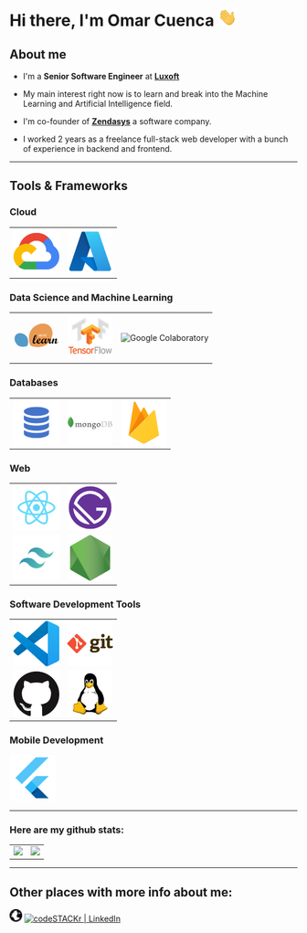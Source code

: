 # Hi there, I'm Omar Cuenca <img src="https://raw.githubusercontent.com/ABSphreak/ABSphreak/master/gifs/Hi.gif" height="32px" />

## About me

- I'm a **Senior Software Engineer** at **[Luxoft](https://www.luxoft.com/)**

- My main interest right now is to learn and break into the Machine Learning and Artificial Intelligence field.
  
- I'm co-founder of [**Zendasys**](https://www.zendasys.com) a software company.
  
- I worked 2 years as a freelance full-stack web developer with a bunch of experience in backend and frontend.

---

## Tools & Frameworks


### Cloud

|   |   |
|:---:|:---:|
|  <img  alt="GCP" width="80px" src="https://raw.githubusercontent.com/github/explore/08e8077e6cd7375c007c6fd6ac8cced5d7738494/topics/google-cloud/google-cloud.png" /> |  <img  alt="Azure" width="80px" src="https://raw.githubusercontent.com/github/explore/80688e429a7d4ef2fca1e82350fe8e3517d3494d/topics/azure/azure.png" /> |

### Data Science and Machine Learning

|   |   |   |
|---|---|---|
| <img  alt="Scikit-learn" width="80px" src="https://raw.githubusercontent.com/github/explore/80688e429a7d4ef2fca1e82350fe8e3517d3494d/topics/scikit-learn/scikit-learn.png" />  |  <img  alt="TensorFlow" width="80px" src="https://raw.githubusercontent.com/github/explore/80688e429a7d4ef2fca1e82350fe8e3517d3494d/topics/tensorflow/tensorflow.png" /> |  <img  alt="Google Colaboratory" width="80px" src="https://colab.research.google.com/img/colab_favicon_256px.png" /> |

### Databases

|   |   |   |
|---|---|---|
| <img  alt="SQL" width="80px" src="https://raw.githubusercontent.com/github/explore/80688e429a7d4ef2fca1e82350fe8e3517d3494d/topics/sql/sql.png" />  |  <img  alt="MongoDB" width="80px" src="https://raw.githubusercontent.com/github/explore/80688e429a7d4ef2fca1e82350fe8e3517d3494d/topics/mongodb/mongodb.png" /> |  <img  alt="Firebase" width="80px" src="https://raw.githubusercontent.com/github/explore/80688e429a7d4ef2fca1e82350fe8e3517d3494d/topics/firebase/firebase.png" /> |

### Web

|   |   |
|:---:|:---:|
|  <img alt="React" width="80px" src="https://raw.githubusercontent.com/github/explore/80688e429a7d4ef2fca1e82350fe8e3517d3494d/topics/react/react.png" /> |  <img  alt="Gatsby" width="80px" src="https://raw.githubusercontent.com/github/explore/e94815998e4e0713912fed477a1f346ec04c3da2/topics/gatsby/gatsby.png" /> |
|  <img  alt="Tailwind" width="80px" src="https://raw.githubusercontent.com/github/explore/80688e429a7d4ef2fca1e82350fe8e3517d3494d/topics/tailwind/tailwind.png" /> |  <img  alt="Node.js" width="80px" src="https://raw.githubusercontent.com/github/explore/80688e429a7d4ef2fca1e82350fe8e3517d3494d/topics/nodejs/nodejs.png" /> |




### Software Development Tools

|   |   |
|:---:|:---:|
|  <img  alt="Visual Studio Code" width="80px" src="https://raw.githubusercontent.com/github/explore/80688e429a7d4ef2fca1e82350fe8e3517d3494d/topics/visual-studio-code/visual-studio-code.png" /> |  <img  alt="Git" width="80px" src="https://raw.githubusercontent.com/github/explore/80688e429a7d4ef2fca1e82350fe8e3517d3494d/topics/git/git.png" /> |
|  <img  alt="GitHub" width="80px" src="https://raw.githubusercontent.com/github/explore/78df643247d429f6cc873026c0622819ad797942/topics/github/github.png" /> |  <img  alt="Linux" width="80px" src="https://raw.githubusercontent.com/github/explore/80688e429a7d4ef2fca1e82350fe8e3517d3494d/topics/linux/linux.png" />|

### Mobile Development
<img  alt="Flutter" width="80px" src="https://raw.githubusercontent.com/github/explore/80688e429a7d4ef2fca1e82350fe8e3517d3494d/topics/flutter/flutter.png" />

---

### Here are my github stats:

<table>
  <tr>
    <td valign="top"><img src="https://github-readme-stats-eosin-tau.vercel.app/api/top-langs/?username=JOmarCuenca&layout=compact&hide=jupyter+notebook&text_color=daf7dc&bg_color=151515"/></td>
    <td valign="top"><img src="https://github-readme-stats-eosin-tau.vercel.app/api?username=JOmarCuenca&hide=stars&count_private=true&show_icons=true&&text_color=daf7dc&bg_color=151515"/></td>
  </tr>
</table>

---
## Other places with more info about me:

[<img  alt="codeSTACKr.com" width="22px" src="https://raw.githubusercontent.com/iconic/open-iconic/master/svg/globe.svg" />][website]
[<img  alt="codeSTACKr | LinkedIn" width="22px" src="https://cdn.jsdelivr.net/npm/simple-icons@v3/icons/linkedin.svg" />][linkedin]

[website]: https://omar-cuenca.com
[linkedin]: https://www.linkedin.com/in/jesús-omar-cuenca-espino-8b4283192/